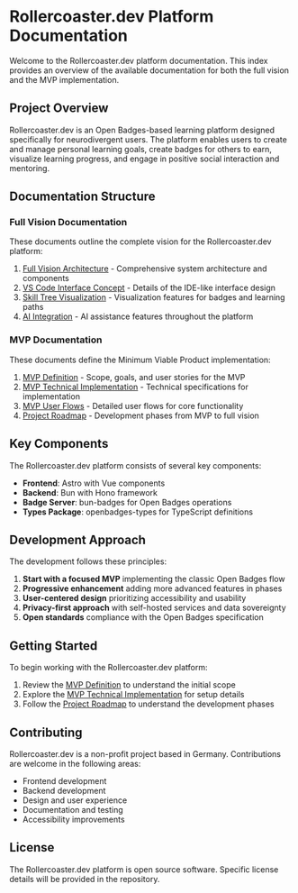 # Rollercoaster.dev Platform Documentation

Welcome to the Rollercoaster.dev platform documentation. This index provides an overview of the available documentation for both the full vision and the MVP implementation.

## Project Overview

Rollercoaster.dev is an Open Badges-based learning platform designed specifically for neurodivergent users. The platform enables users to create and manage personal learning goals, create badges for others to earn, visualize learning progress, and engage in positive social interaction and mentoring.

## Documentation Structure

### Full Vision Documentation

These documents outline the complete vision for the Rollercoaster.dev platform:

1. [Full Vision Architecture](./full-vision-architecture.md) - Comprehensive system architecture and components
2. [VS Code Interface Concept](./vs-code-interface-concept.md) - Details of the IDE-like interface design
3. [Skill Tree Visualization](./skill-tree-visualization.md) - Visualization features for badges and learning paths
4. [AI Integration](./ai-integration.md) - AI assistance features throughout the platform

### MVP Documentation

These documents define the Minimum Viable Product implementation:

1. [MVP Definition](./mvp-definition.md) - Scope, goals, and user stories for the MVP
2. [MVP Technical Implementation](./mvp-technical-implementation.md) - Technical specifications for implementation
3. [MVP User Flows](./mvp-user-flows.md) - Detailed user flows for core functionality
4. [Project Roadmap](./project-roadmap.md) - Development phases from MVP to full vision

## Key Components

The Rollercoaster.dev platform consists of several key components:

- **Frontend**: Astro with Vue components
- **Backend**: Bun with Hono framework
- **Badge Server**: bun-badges for Open Badges operations
- **Types Package**: openbadges-types for TypeScript definitions

## Development Approach

The development follows these principles:

1. **Start with a focused MVP** implementing the classic Open Badges flow
2. **Progressive enhancement** adding more advanced features in phases
3. **User-centered design** prioritizing accessibility and usability
4. **Privacy-first approach** with self-hosted services and data sovereignty
5. **Open standards** compliance with the Open Badges specification

## Getting Started

To begin working with the Rollercoaster.dev platform:

1. Review the [MVP Definition](./mvp-definition.md) to understand the initial scope
2. Explore the [MVP Technical Implementation](./mvp-technical-implementation.md) for setup details
3. Follow the [Project Roadmap](./project-roadmap.md) to understand the development phases

## Contributing

Rollercoaster.dev is a non-profit project based in Germany. Contributions are welcome in the following areas:

- Frontend development
- Backend development
- Design and user experience
- Documentation and testing
- Accessibility improvements

## License

The Rollercoaster.dev platform is open source software. Specific license details will be provided in the repository.
